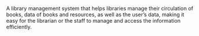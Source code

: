 A library management system that helps libraries manage their circulation of books, data of books and resources, as well as the user’s data, making it easy for the librarian or the staff to manage and access the information efficiently.
